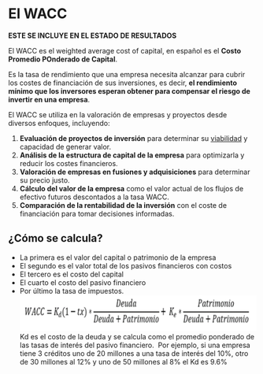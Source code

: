 # El WACC
**ESTE SE INCLUYE EN EL ESTADO DE RESULTADOS**

El WACC es el weighted average cost of capital, en español es el **Costo Promedio POnderado de Capital**.

Es la tasa de rendimiento que una empresa necesita alcanzar para cubrir los costes de financiación de sus inversiones, es decir, **el rendimiento mínimo que los inversores esperan obtener para compensar el riesgo de invertir en una empresa**.

El WACC se utiliza en la valoración de empresas y proyectos desde diversos enfoques, incluyendo:

1. **Evaluación de proyectos de inversión** para determinar su [viabilidad](https://www.infoautonomos.com/utilidades/plantillas/viabilidad-de-proyectos/) y capacidad de generar valor.
2. **Análisis de la estructura de capital de la empresa** para optimizarla y reducir los costes financieros.
3. **Valoración de empresas en fusiones y adquisiciones** para determinar su precio justo.
4. **Cálculo del valor de la empresa** como el valor actual de los flujos de efectivo futuros descontados a la tasa WACC.
5. **Comparación de la rentabilidad de la inversión** con el coste de financiación para tomar decisiones informadas.
## ¿Cómo se calcula?
- La primera es el valor del capital o patrimonio de la empresa
- El segundo es el valor total de los pasivos financieros con costos
- El tercero es el costo del capital
- El cuarto el costo del pasivo financiero 
- Por último la tasa de impuestos.
![](00%20Attachments/Pasted%20image%2020240920112056.png)
Kd es el costo de la deuda y se calcula como el promedio ponderado de las tasas de interés del pasivo financiero.  Por ejemplo, si una empresa tiene 3 créditos uno de 20 millones a una tasa de interés del 10%, otro de 30 millones al 12% y uno de 50 millones al 8% el Kd es 9.6%
